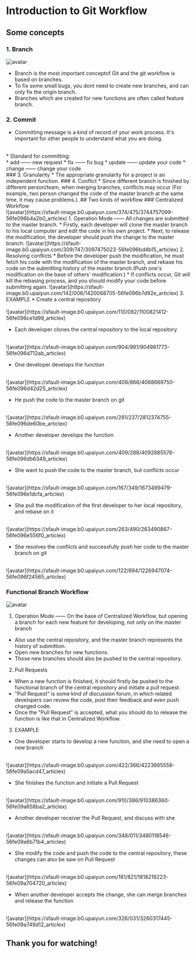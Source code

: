 # Introduction to Git Workflow
## Some concepts
### 1. Branch
![avatar](https://sfault-image.b0.upaiyun.com/811/510/811510104-56fdfb7a1481d_articlex)
* Branch is the most important conceptof Git and the git workflow is based on branches. 
* To fix some small bugs, you dont need to create new branches, and can only fix the origin branch.
* Branches which are created for new functions are often called feature branch.

### 2. Commit
* Committing message is a kind of record of your work process. It's important for other people to understand what you are doing.</br>
</br>
* Standard for committing:</br>
  * add —— new request
  * fix —— fix bug
  * update —— update your code
  * change —— change your code
</br>
### 3. Granularity
* The appropriate granularity for a project is an independent function.
### 4. Conflict
* Since different branch is finished by different person/team, when merging branches, conflicts may occur (For example, two person changed the code of the master branch at the same time, it may cause problems.).
## Two kinds of workflow
### Centralized Workflow</br>
![avatar](https://sfault-image.b0.upaiyun.com/374/475/3744757099-56fe096b4a2b0_articlex)
1. Operation Mode —— All changes are submitted to the master branch.
* Firstly, each developer will clone the master branch to his local computer and edit the code in his own project.
* Next, to release the modification, the developer should push the change to the master branch.
![avatar](https://sfault-image.b0.upaiyun.com/309/747/3097475023-56fe096bd4b15_articlex)
2. Resolving conflicts
* Before the developer push the modification, he must fetch his code with the modification of the master branch, and rebase his code on the submitting history of the master branch.(Push one's modification on the base of others' modification.)
* If conflicts occur, Git will kill the rebasing process, and you should modify your code before submitting again.
![avatar](https://sfault-image.b0.upaiyun.com/142/006/1420068705-56fe096b7d92e_articlex)
3. EXAMPLE
* Create a central repository</br>
</br>
![avatar](https://sfault-image.b0.upaiyun.com/110/082/1100821412-56fe096ce1d99_articlex)

* Each developer clones the central repository to the local repository</br>
</br>
![avatar](https://sfault-image.b0.upaiyun.com/904/981/904981773-56fe096d712ab_articlex)

* One developer develops the function</br>
</br>
![avatar](https://sfault-image.b0.upaiyun.com/408/866/4088669750-56fe096d42d25_articlex)

* He push the code to the master branch on git</br>
</br>
![avatar](https://sfault-image.b0.upaiyun.com/281/237/2812374755-56fe096de60be_articlex)

* Another developer develops the function</br>
</br>
![avatar](https://sfault-image.b0.upaiyun.com/409/288/4092885576-56fe096db6349_articlex)

* She want to push the code to the master branch, but conflicts occur</br>
</br>
![avatar](https://sfault-image.b0.upaiyun.com/167/349/1673499479-56fe096e1dcfa_articlex)

* She pull the modification of the first developer to her local repository, and rebase on it</br>
</br>
![avatar](https://sfault-image.b0.upaiyun.com/263/490/263490867-56fe096e556f0_articlex)

* She resolves the conflicts and successfully push her code to the master branch on git</br>
</br>
![avatar](https://sfault-image.b0.upaiyun.com/122/694/1226947074-56fe096f24565_articlex)

### Functional Branch Workflow</br>
![avatar](https://sfault-image.b0.upaiyun.com/135/687/1356871362-56fe09a564c99_articlex)
1. Operation Mode —— On the base of Centralized Workflow, but opening a branch for each new feature for developing, not only on the master branch
* Also use the central repository, and the master branch represents the history of submittion.
* Open new branches for new functions.
* Those new branches should also be pushed to the central repository.
2. Pull Requests
* When a new function is finished, it should firstly be pushed to the functional branch of the central repository and initiate a pull request.
* "Pull Request" is some kind of discussion forum, in which related developers can review the code, post their feedback and even push changed code.
*  Once the "Pull Request" is accepted, what you should do to release the function is like that in  Centralized Workflow.
3. EXAMPLE
* One developer starts to develop a new function, and she need to open a new branch</br>
</br>
![avatar](https://sfault-image.b0.upaiyun.com/422/366/4223665558-56fe09a5acd47_articlex)

* She finishes the function and initiate a Pull Request</br>
</br>
![avatar](https://sfault-image.b0.upaiyun.com/910/386/910386360-56fe09a658ba2_articlex)

* Another developer receiver the Pull Request, and discuss with she</br>
</br>
![avatar](https://sfault-image.b0.upaiyun.com/348/011/3480118546-56fe09a6b71b4_articlex)

* She modify the code and push the code to the central repository, these changes can also be saw on Pull Request</br>
</br>
![avatar](https://sfault-image.b0.upaiyun.com/181/821/1818219223-56fe09a704720_articlex)

* When another developer accepts the change, she can merge branches and release the function</br>
</br>
![avatar](https://sfault-image.b0.upaiyun.com/326/031/3260317445-56fe09a749d12_articlex)

## Thank you for watching!


